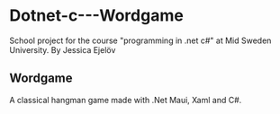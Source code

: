 # Dotnet-c---Wordgame
School project for the course "programming in .net c#" at Mid Sweden University. 
By Jessica Ejelöv 

## Wordgame
A classical hangman game made with .Net Maui, Xaml and C#. 
